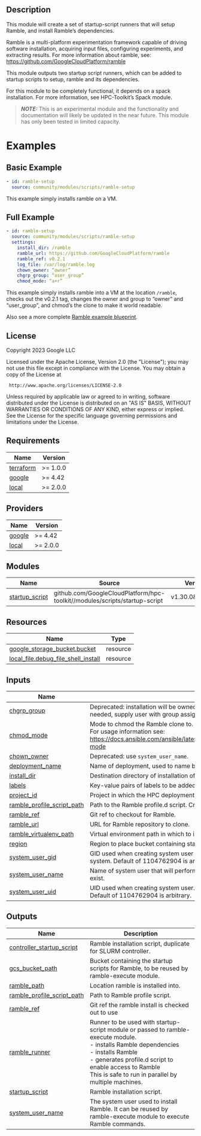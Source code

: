## Description

This module will create a set of startup-script runners that will setup Ramble,
and install Ramble’s dependencies.

Ramble is a multi-platform experimentation framework capable of driving
software installation, acquiring input files, configuring experiments, and
extracting results. For more information about ramble, see:
https://github.com/GoogleCloudPlatform/ramble

This module outputs two startup script runners, which can be added to startup
scripts to setup, ramble and its dependencies.

For this module to be completely functional, it depends on a spack
installation. For more information, see HPC-Toolkit’s Spack module.

> **_NOTE:_** This is an experimental module and the functionality and
> documentation will likely be updated in the near future. This module has only
> been tested in limited capacity.

# Examples

## Basic Example

```yaml
- id: ramble-setup
  source: community/modules/scripts/ramble-setup
```

This example simply installs ramble on a VM.

## Full Example

```yaml
- id: ramble-setup
  source: community/modules/scripts/ramble-setup
  settings:
    install_dir: /ramble
    ramble_url: https://github.com/GoogleCloudPlatform/ramble
    ramble_ref: v0.2.1
    log_file: /var/log/ramble.log
    chown_owner: “owner”
    chgrp_group: “user_group”
    chmod_mode: “a+r”
```

This example simply installs ramble into a VM at the location `/ramble`, checks
out the v0.2.1 tag, changes the owner and group to “owner” and “user_group”,
and chmod’s the clone to make it world readable.

Also see a more complete [Ramble example blueprint](../../../examples/ramble.yaml).

## License

<!-- BEGINNING OF PRE-COMMIT-TERRAFORM DOCS HOOK -->
Copyright 2023 Google LLC

Licensed under the Apache License, Version 2.0 (the "License");
you may not use this file except in compliance with the License.
You may obtain a copy of the License at

     http://www.apache.org/licenses/LICENSE-2.0

Unless required by applicable law or agreed to in writing, software
distributed under the License is distributed on an "AS IS" BASIS,
WITHOUT WARRANTIES OR CONDITIONS OF ANY KIND, either express or implied.
See the License for the specific language governing permissions and
limitations under the License.

## Requirements

| Name | Version |
|------|---------|
| <a name="requirement_terraform"></a> [terraform](#requirement\_terraform) | >= 1.0.0 |
| <a name="requirement_google"></a> [google](#requirement\_google) | >= 4.42 |
| <a name="requirement_local"></a> [local](#requirement\_local) | >= 2.0.0 |

## Providers

| Name | Version |
|------|---------|
| <a name="provider_google"></a> [google](#provider\_google) | >= 4.42 |
| <a name="provider_local"></a> [local](#provider\_local) | >= 2.0.0 |

## Modules

| Name | Source | Version |
|------|--------|---------|
| <a name="module_startup_script"></a> [startup\_script](#module\_startup\_script) | github.com/GoogleCloudPlatform/hpc-toolkit//modules/scripts/startup-script | v1.30.0&depth=1 |

## Resources

| Name | Type |
|------|------|
| [google_storage_bucket.bucket](https://registry.terraform.io/providers/hashicorp/google/latest/docs/resources/storage_bucket) | resource |
| [local_file.debug_file_shell_install](https://registry.terraform.io/providers/hashicorp/local/latest/docs/resources/file) | resource |

## Inputs

| Name | Description | Type | Default | Required |
|------|-------------|------|---------|:--------:|
| <a name="input_chgrp_group"></a> [chgrp\_group](#input\_chgrp\_group) | Deprecated: installation will be owned by group of `system_user_name`. If special group is needed, supply user with group assigned. | `string` | `null` | no |
| <a name="input_chmod_mode"></a> [chmod\_mode](#input\_chmod\_mode) | Mode to chmod the Ramble clone to. Defaults to `""` (i.e. do not modify).<br>For usage information see:<br>https://docs.ansible.com/ansible/latest/collections/ansible/builtin/file_module.html#parameter-mode | `string` | `""` | no |
| <a name="input_chown_owner"></a> [chown\_owner](#input\_chown\_owner) | Deprecated: use `system_user_name`. | `string` | `null` | no |
| <a name="input_deployment_name"></a> [deployment\_name](#input\_deployment\_name) | Name of deployment, used to name bucket containing startup script. | `string` | n/a | yes |
| <a name="input_install_dir"></a> [install\_dir](#input\_install\_dir) | Destination directory of installation of Ramble. | `string` | `"/apps/ramble"` | no |
| <a name="input_labels"></a> [labels](#input\_labels) | Key-value pairs of labels to be added to created resources. | `map(string)` | n/a | yes |
| <a name="input_project_id"></a> [project\_id](#input\_project\_id) | Project in which the HPC deployment will be created. | `string` | n/a | yes |
| <a name="input_ramble_profile_script_path"></a> [ramble\_profile\_script\_path](#input\_ramble\_profile\_script\_path) | Path to the Ramble profile.d script. Created by this module | `string` | `"/etc/profile.d/ramble.sh"` | no |
| <a name="input_ramble_ref"></a> [ramble\_ref](#input\_ramble\_ref) | Git ref to checkout for Ramble. | `string` | `"develop"` | no |
| <a name="input_ramble_url"></a> [ramble\_url](#input\_ramble\_url) | URL for Ramble repository to clone. | `string` | `"https://github.com/GoogleCloudPlatform/ramble"` | no |
| <a name="input_ramble_virtualenv_path"></a> [ramble\_virtualenv\_path](#input\_ramble\_virtualenv\_path) | Virtual environment path in which to install Ramble Python interpreter and other dependencies | `string` | `"/usr/local/ramble-python"` | no |
| <a name="input_region"></a> [region](#input\_region) | Region to place bucket containing startup script. | `string` | n/a | yes |
| <a name="input_system_user_gid"></a> [system\_user\_gid](#input\_system\_user\_gid) | GID used when creating system user group. Ignored if `system_user_name` already exists on system. Default of 1104762904 is arbitrary. | `number` | `1104762904` | no |
| <a name="input_system_user_name"></a> [system\_user\_name](#input\_system\_user\_name) | Name of system user that will perform installation of Ramble. It will be created if it does not exist. | `string` | `"ramble"` | no |
| <a name="input_system_user_uid"></a> [system\_user\_uid](#input\_system\_user\_uid) | UID used when creating system user. Ignored if `system_user_name` already exists on system. Default of 1104762904 is arbitrary. | `number` | `1104762904` | no |

## Outputs

| Name | Description |
|------|-------------|
| <a name="output_controller_startup_script"></a> [controller\_startup\_script](#output\_controller\_startup\_script) | Ramble installation script, duplicate for SLURM controller. |
| <a name="output_gcs_bucket_path"></a> [gcs\_bucket\_path](#output\_gcs\_bucket\_path) | Bucket containing the startup scripts for Ramble, to be reused by ramble-execute module. |
| <a name="output_ramble_path"></a> [ramble\_path](#output\_ramble\_path) | Location ramble is installed into. |
| <a name="output_ramble_profile_script_path"></a> [ramble\_profile\_script\_path](#output\_ramble\_profile\_script\_path) | Path to Ramble profile script. |
| <a name="output_ramble_ref"></a> [ramble\_ref](#output\_ramble\_ref) | Git ref the ramble install is checked out to use |
| <a name="output_ramble_runner"></a> [ramble\_runner](#output\_ramble\_runner) | Runner to be used with startup-script module or passed to ramble-execute module.<br>- installs Ramble dependencies<br>- installs Ramble<br>- generates profile.d script to enable access to Ramble<br>This is safe to run in parallel by multiple machines. |
| <a name="output_startup_script"></a> [startup\_script](#output\_startup\_script) | Ramble installation script. |
| <a name="output_system_user_name"></a> [system\_user\_name](#output\_system\_user\_name) | The system user used to install Ramble. It can be reused by ramble-execute module to execute Ramble commands. |
<!-- END OF PRE-COMMIT-TERRAFORM DOCS HOOK -->
